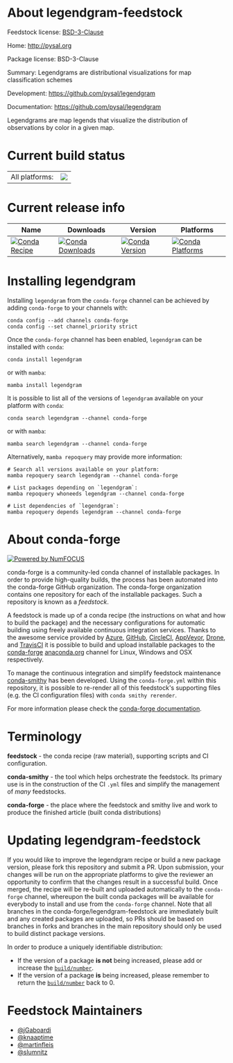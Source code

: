 About legendgram-feedstock
==========================

Feedstock license: [BSD-3-Clause](https://github.com/conda-forge/legendgram-feedstock/blob/main/LICENSE.txt)

Home: http://pysal.org

Package license: BSD-3-Clause

Summary: Legendgrams are distributional visualizations for map classification schemes

Development: https://github.com/pysal/legendgram

Documentation: https://github.com/pysal/legendgram

Legendgrams are map legends that visualize the distribution of observations
by color in a given map.


Current build status
====================


<table><tr><td>All platforms:</td>
    <td>
      <a href="https://dev.azure.com/conda-forge/feedstock-builds/_build/latest?definitionId=6825&branchName=main">
        <img src="https://dev.azure.com/conda-forge/feedstock-builds/_apis/build/status/legendgram-feedstock?branchName=main">
      </a>
    </td>
  </tr>
</table>

Current release info
====================

| Name | Downloads | Version | Platforms |
| --- | --- | --- | --- |
| [![Conda Recipe](https://img.shields.io/badge/recipe-legendgram-green.svg)](https://anaconda.org/conda-forge/legendgram) | [![Conda Downloads](https://img.shields.io/conda/dn/conda-forge/legendgram.svg)](https://anaconda.org/conda-forge/legendgram) | [![Conda Version](https://img.shields.io/conda/vn/conda-forge/legendgram.svg)](https://anaconda.org/conda-forge/legendgram) | [![Conda Platforms](https://img.shields.io/conda/pn/conda-forge/legendgram.svg)](https://anaconda.org/conda-forge/legendgram) |

Installing legendgram
=====================

Installing `legendgram` from the `conda-forge` channel can be achieved by adding `conda-forge` to your channels with:

```
conda config --add channels conda-forge
conda config --set channel_priority strict
```

Once the `conda-forge` channel has been enabled, `legendgram` can be installed with `conda`:

```
conda install legendgram
```

or with `mamba`:

```
mamba install legendgram
```

It is possible to list all of the versions of `legendgram` available on your platform with `conda`:

```
conda search legendgram --channel conda-forge
```

or with `mamba`:

```
mamba search legendgram --channel conda-forge
```

Alternatively, `mamba repoquery` may provide more information:

```
# Search all versions available on your platform:
mamba repoquery search legendgram --channel conda-forge

# List packages depending on `legendgram`:
mamba repoquery whoneeds legendgram --channel conda-forge

# List dependencies of `legendgram`:
mamba repoquery depends legendgram --channel conda-forge
```


About conda-forge
=================

[![Powered by
NumFOCUS](https://img.shields.io/badge/powered%20by-NumFOCUS-orange.svg?style=flat&colorA=E1523D&colorB=007D8A)](https://numfocus.org)

conda-forge is a community-led conda channel of installable packages.
In order to provide high-quality builds, the process has been automated into the
conda-forge GitHub organization. The conda-forge organization contains one repository
for each of the installable packages. Such a repository is known as a *feedstock*.

A feedstock is made up of a conda recipe (the instructions on what and how to build
the package) and the necessary configurations for automatic building using freely
available continuous integration services. Thanks to the awesome service provided by
[Azure](https://azure.microsoft.com/en-us/services/devops/), [GitHub](https://github.com/),
[CircleCI](https://circleci.com/), [AppVeyor](https://www.appveyor.com/),
[Drone](https://cloud.drone.io/welcome), and [TravisCI](https://travis-ci.com/)
it is possible to build and upload installable packages to the
[conda-forge](https://anaconda.org/conda-forge) [anaconda.org](https://anaconda.org/)
channel for Linux, Windows and OSX respectively.

To manage the continuous integration and simplify feedstock maintenance
[conda-smithy](https://github.com/conda-forge/conda-smithy) has been developed.
Using the ``conda-forge.yml`` within this repository, it is possible to re-render all of
this feedstock's supporting files (e.g. the CI configuration files) with ``conda smithy rerender``.

For more information please check the [conda-forge documentation](https://conda-forge.org/docs/).

Terminology
===========

**feedstock** - the conda recipe (raw material), supporting scripts and CI configuration.

**conda-smithy** - the tool which helps orchestrate the feedstock.
                   Its primary use is in the construction of the CI ``.yml`` files
                   and simplify the management of *many* feedstocks.

**conda-forge** - the place where the feedstock and smithy live and work to
                  produce the finished article (built conda distributions)


Updating legendgram-feedstock
=============================

If you would like to improve the legendgram recipe or build a new
package version, please fork this repository and submit a PR. Upon submission,
your changes will be run on the appropriate platforms to give the reviewer an
opportunity to confirm that the changes result in a successful build. Once
merged, the recipe will be re-built and uploaded automatically to the
`conda-forge` channel, whereupon the built conda packages will be available for
everybody to install and use from the `conda-forge` channel.
Note that all branches in the conda-forge/legendgram-feedstock are
immediately built and any created packages are uploaded, so PRs should be based
on branches in forks and branches in the main repository should only be used to
build distinct package versions.

In order to produce a uniquely identifiable distribution:
 * If the version of a package **is not** being increased, please add or increase
   the [``build/number``](https://docs.conda.io/projects/conda-build/en/latest/resources/define-metadata.html#build-number-and-string).
 * If the version of a package **is** being increased, please remember to return
   the [``build/number``](https://docs.conda.io/projects/conda-build/en/latest/resources/define-metadata.html#build-number-and-string)
   back to 0.

Feedstock Maintainers
=====================

* [@jGaboardi](https://github.com/jGaboardi/)
* [@knaaptime](https://github.com/knaaptime/)
* [@martinfleis](https://github.com/martinfleis/)
* [@slumnitz](https://github.com/slumnitz/)

